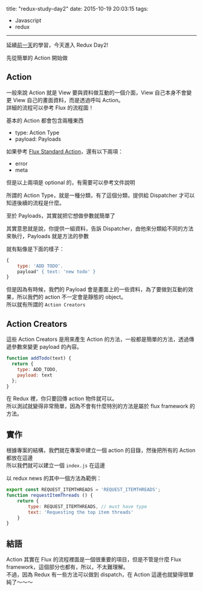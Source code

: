 title: "redux-study-day2"
date: 2015-10-19 20:03:15
tags:
- Javascript
- redux
---

延續[前一天](../redux-study-day1)的學習，今天進入 Redux Day2!

<!--more-->

先從簡單的 Action 開始做  

## Action

一般來說 Action 就是 View 要與資料做互動的一個介面，View 自己本身不會變更 View 自己的畫面資料，而是透過呼叫 Action。  
詳細的流程可以參考 Flux 的流程圖！  

基本的 Action 都會包含兩種東西  

* type: Action Type
* payload: Payloads

如果參考 [Flux Standard Action](https://github.com/acdlite/flux-standard-action)，還有以下兩項：  

* error
* meta

但是以上兩項是 optional 的，有需要可以參考文件說明   

所謂的 Action Type，就是一種分類，有了這個分類，提供給 Dispatcher 才可以知道後續的流程是什麼。  

至於 Payloads，其實就把它想做參數就簡單了   

其實意思就是說，你提供一組資料，告訴 Dispatcher，由他來分類給不同的方法來執行，Payloads 就是方法的參數  

就有點像是下面的樣子：  

```javascript
{
    type: 'ADD TODO'.
    payload" { text: 'new todo' }
}
```

但是因為有時候，我們的 Payload 會是畫面上的一些資料，為了要做到互動的效果，所以我們的 action 不一定會是靜態的 object。  
所以就有所謂的 `Action Creators`  

## Action Creators

這些 Action Creators 是用來產生 Action 的方法，一般都是簡單的方法，透過傳遞參數來變更 payload 的內容。  

```javascript
function addTodo(text) {
  return {
    type: ADD_TODO,
    payload: text
  };
}
```

在 Redux 裡，你只要回傳 action 物件就可以。  
所以測試就變得非常簡單，因為不會有什麼特別的方法是屬於 flux framework 的方法。  

## 實作

根據專案的結構，我們就在專案中建立一個 action 的目錄，然後把所有的 Action 都放在這邊  
所以我們就可以建立一個 `index.js` 在這邊  

以 redux news 的其中一個方法為範例：  

```javascript
export const REQUEST_ITEMTHREADS = 'REQUEST_ITEMTHREADS';
function requestItemThreads () {
	return {
		type: REQUEST_ITEMTHREADS, // must have type
		text: 'Requesting the top item threads'
	}
}
``` 

## 結語

Action 其實在 Flux 的流程裡面是一個很重要的項目，但是不管是什麼 Flux framework，這個部分也都有，所以，不太難理解。  
不過，因為 Redux 有一些方法可以做到 dispatch，在 Action 這邊也就變得很單純了～～～  

 
